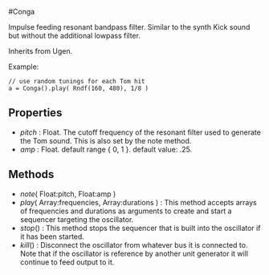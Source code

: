 #Conga

Impulse feeding resonant bandpass filter. Similar to the synth Kick sound but without the additional lowpass filter.

Inherits from Ugen.

Example:
```
// use random tunings for each Tom hit  
a = Conga().play( Rndf(160, 480), 1/8 )  
```
## Properties

* _pitch_ : Float. The cutoff frequency of the resonant filter used to generate the Tom sound. This is also set by the note method.
* _amp_ : Float. default range { 0, 1 }. default value: .25.

## Methods

* _note_( Float:pitch, Float:amp )
* _play_( Array:frequencies, Array:durations ) : This method accepts arrays of frequencies and durations as arguments to create and start a sequencer targeting the oscillator.
* _stop_() : This method stops the sequencer that is built into the oscillator if it has been started.
* _kill_() : Disconnect the oscillator from whatever bus it is connected to. Note that if the oscillator is reference by another unit generator it will continue to feed output to it.
